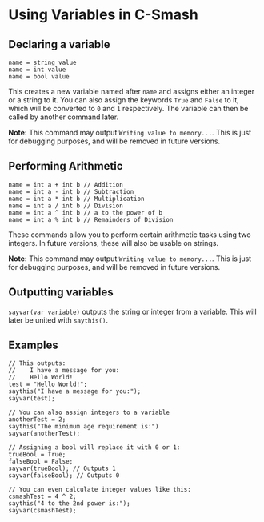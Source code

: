 # Using Variables in C-Smash
## Declaring a variable
```
name = string value
name = int value
name = bool value
```
This creates a new variable named after `name` and assigns either an integer or a string to it. You can also assign the keywords `True` and `False` to it, which will be converted to `0` and `1` respectively.
The variable can then be called by another command later.

**Note:** This command may output `Writing value to memory...`. This is just for debugging purposes, and will be removed in future versions.
## Performing Arithmetic
```
name = int a + int b // Addition
name = int a - int b // Subtraction
name = int a * int b // Multiplication
name = int a / int b // Division
name = int a ^ int b // a to the power of b
name = int a % int b // Remainders of Division
```
These commands allow you to perform certain arithmetic tasks using two integers.
In future versions, these will also be usable on strings.

**Note:** This command may output `Writing value to memory...`. This is just for debugging purposes, and will be removed in future versions.
## Outputting variables
`sayvar(var variable)` outputs the string or integer from a variable.
This will later be united with `saythis()`.
## Examples
```
// This outputs:
//    I have a message for you:
//	  Hello World!
test = "Hello World!";
saythis("I have a message for you:");
sayvar(test);

// You can also assign integers to a variable
anotherTest = 2;
saythis("The minimum age requirement is:")
sayvar(anotherTest);

// Assigning a bool will replace it with 0 or 1:
trueBool = True;
falseBool = False;
sayvar(trueBool); // Outputs 1
sayvar(falseBool); // Outputs 0

// You can even calculate integer values like this:
csmashTest = 4 ^ 2;
saythis("4 to the 2nd power is:");
sayvar(csmashTest);
```
